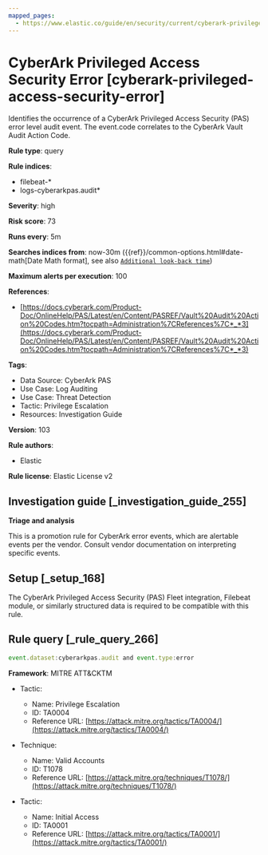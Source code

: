 ```yaml
---
mapped_pages:
  - https://www.elastic.co/guide/en/security/current/cyberark-privileged-access-security-error.html
---
```


# CyberArk Privileged Access Security Error [cyberark-privileged-access-security-error]

Identifies the occurrence of a CyberArk Privileged Access Security (PAS) error level audit event. The event.code correlates to the CyberArk Vault Audit Action Code.

**Rule type**: query

**Rule indices**:

* filebeat-*
* logs-cyberarkpas.audit*

**Severity**: high

**Risk score**: 73

**Runs every**: 5m

**Searches indices from**: now-30m ({{ref}}/common-options.html#date-math[Date Math format], see also [`Additional look-back time`](docs-content://solutions/security/detect-and-alert/create-detection-rule.md#rule-schedule))

**Maximum alerts per execution**: 100

**References**:

* [https://docs.cyberark.com/Product-Doc/OnlineHelp/PAS/Latest/en/Content/PASREF/Vault%20Audit%20Action%20Codes.htm?tocpath=Administration%7CReferences%7C*_*3](https://docs.cyberark.com/Product-Doc/OnlineHelp/PAS/Latest/en/Content/PASREF/Vault%20Audit%20Action%20Codes.htm?tocpath=Administration%7CReferences%7C*_*3)

**Tags**:

* Data Source: CyberArk PAS
* Use Case: Log Auditing
* Use Case: Threat Detection
* Tactic: Privilege Escalation
* Resources: Investigation Guide

**Version**: 103

**Rule authors**:

* Elastic

**Rule license**: Elastic License v2

## Investigation guide [_investigation_guide_255]

**Triage and analysis**

This is a promotion rule for CyberArk error events, which are alertable events per the vendor. Consult vendor documentation on interpreting specific events.


## Setup [_setup_168]

The CyberArk Privileged Access Security (PAS) Fleet integration, Filebeat module, or similarly structured data is required to be compatible with this rule.


## Rule query [_rule_query_266]

```js
event.dataset:cyberarkpas.audit and event.type:error
```

**Framework**: MITRE ATT&CKTM

* Tactic:

    * Name: Privilege Escalation
    * ID: TA0004
    * Reference URL: [https://attack.mitre.org/tactics/TA0004/](https://attack.mitre.org/tactics/TA0004/)

* Technique:

    * Name: Valid Accounts
    * ID: T1078
    * Reference URL: [https://attack.mitre.org/techniques/T1078/](https://attack.mitre.org/techniques/T1078/)

* Tactic:

    * Name: Initial Access
    * ID: TA0001
    * Reference URL: [https://attack.mitre.org/tactics/TA0001/](https://attack.mitre.org/tactics/TA0001/)



